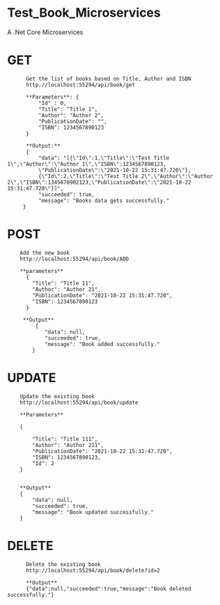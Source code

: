 # Test_Book_Microservices
A .Net Core Microservices

# GET
          Get the list of books based on Title, Author and ISBN
          http://localhost:55294/api/book/get

          **Parameters**: {
              "Id" : 0,
              "Title": "Title 1",
              "Author": "Author 2",
              "PublicationDate": "",
              "ISBN": 1234567890123
          }
          
          **Output:**
          {
              "data": "[{\"Id\":1,\"Title\":\"Test Title 1\",\"Author\":\"Author 1\",\"ISBN\":1234567890123,
              \"PublicationDate\":\"2021-10-22 15:31:47.720\"},
              {\"Id\":2,\"Title\":\"Test Title 2\",\"Author\":\"Author 2\",\"ISBN\":1345678902123,\"PublicationDate\":\"2021-10-22 15:31:47.720\"}]",
              "succeeded": true,
              "message": "Books data gets successfully."
         }
         
 # POST
        Add the new book
        http://localhost:55294/api/book/ADD
        
        **parameters**
          {
            "Title": "Title 11",
            "Author": "Author 21",
            "PublicationDate": "2021-10-22 15:31:47.720",
            "ISBN": 1234567890123
          }
          
         **Output**
             {
                "data": null,
                "succeeded": true,
                "message": "Book added successfully."
            }
            
            
   # UPDATE
        Update the existing book
        http://localhost:55294/api/book/update
        
        **Parameters**

        {
    
            "Title": "Title 111",
            "Author": "Author 211",
            "PublicationDate": "2021-10-22 15:31:47.720",
            "ISBN": 1234567890123,
            "Id": 2
        }
        
        
        **Output**
        {
            "data": null,
            "succeeded": true,
            "message": "Book updated successfully."
        }
        
        
   # DELETE
          Delete the existing book
          http://localhost:55294/api/book/delete?id=2
          
          **Output**
          {"data":null,"succeeded":true,"message":"Book deleted successfully."}
          
   

